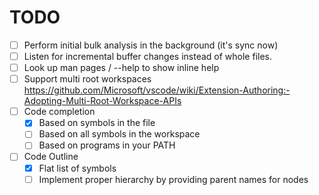 # TODO

- [ ] Perform initial bulk analysis in the background (it's sync now)
- [ ] Listen for incremental buffer changes instead of whole files.
- [ ] Look up man pages / --help to show inline help
- [ ] Support multi root workspaces
      https://github.com/Microsoft/vscode/wiki/Extension-Authoring:-Adopting-Multi-Root-Workspace-APIs
- [ ] Code completion
  - [x] Based on symbols in the file
  - [ ] Based on all symbols in the workspace
  - [ ] Based on programs in your PATH
- [ ] Code Outline
  - [x] Flat list of symbols
  - [ ] Implement proper hierarchy by providing parent names for nodes
